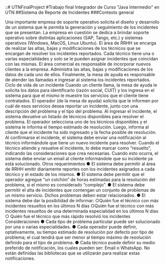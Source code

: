 ::# UTNFinalProject
#Trabajo final Integrador de Curso "Java Intermedio" en UTN
##Sistema de Reporte de Incidentes
###Contexto general

Una importante empresa de soporte operativo solicita el diseño y desarrollo de un sistema
que le permita la generación y seguimiento de los incidentes que se presentan.
La empresa en cuestión se dedica a brindar soporte operativo sobre distintas aplicaciones
(SAP, Tango, etc.) y sistemas operativos (Windows, MacOS, Linux Ubuntu).
El área de RRHH se encarga de realizar las altas, bajas y modificaciones de los técnicos que se
encargan de resolver los incidentes reportados.
Cada técnico tiene una o varias especialidades y solo se le pueden asignar incidentes que
coincidan con las mismas.
El área comercial es responsable de incorporar nuevos clientes a la empresa. Administra las
altas, bajas y modificaciones de los datos de cada uno de ellos.
Finalmente, la mesa de ayuda es responsable de atender las llamadas e ingresar al sistema los
incidentes reportados.
Ciclo de vida de un incidente
Cuando un cliente llama, la mesa de ayuda le solicita los datos para identificarlo (razón social,
CUIT) y los ingresa en el sistema para que el mismo le muestre los servicios que el cliente
tiene contratados.
El operador (de la mesa de ayuda) solicita que le informen por cuál de esos servicios desea
reportar un incidente, junto con una descripción del problema y el tipo del problema.
Al ingresar el incidente, el sistema devuelve un listado de técnicos disponibles para resolver el
problema. El operador selecciona uno de los técnicos disponibles y el sistema le informa el
tiempo estimado de resolución. Luego, informa al cliente que el incidente ha sido ingresado y
la fecha posible de resolución.
Al confirmarse el incidente, el sistema debe enviar una notificación al técnico informándole
que tiene un nuevo incidente para resolver.
Cuando el técnico atiende y resuelve el incidente, lo debe marcar como “resuelto”, indicando
las consideraciones que crea necesarias. Cuando esto ocurra, el sistema debe enviar un email
al cliente informándole que su incidente ya está solucionado.
Otros requerimientos
●
El sistema debe permitir al área de RRHH emitir diariamente reportes con los
incidentes asignados a cada técnico y el estado de los mismos.
●
El sistema debe permitir que el operador agregue “un colchón” de horas estimadas
para la resolución del problema, si el mismo es considerado “complejo”.
●
El sistema debe permitir el alta de incidentes que contengan un conjunto de
problemas de un mismo servicio. Dichos problemas deben estar relacionados.
●
El sistema debe dar la posibilidad de informar:
○Quién fue el técnico con más incidentes resueltos en los últimos N días
○Quién fue el técnico con más incidentes resueltos de una determinada
especialidad en los últimos N días
○
Quién fue el técnico que más rápido resolvió los incidentes
Consideraciones
●
Cada tipo de problema particular puede ser solucionado por una o varias
especialidades.
●
Cada operador puede definir, optativamente, su tiempo estimado de resolución por
defecto por tipo de problema; el cual tendrá que ser menor al tiempo máximo de
resolución definido para el tipo de problema.
●
Cada técnico puede definir su medio preferido de notificación, los cuales pueden ser:
Email o WhatsApp. No están definidas las bibliotecas que se utilizarán para realizar
estas notificaciones.

